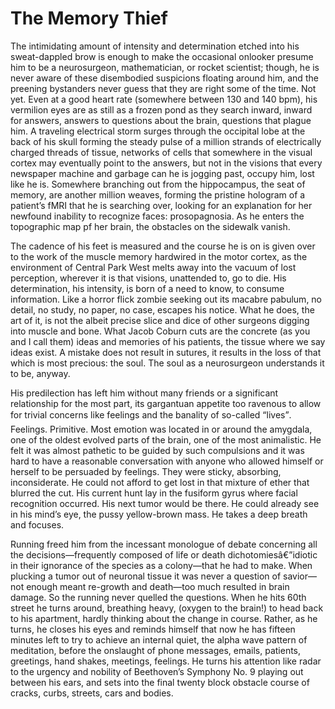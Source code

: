 # The Memory Thief

The intimidating amount of intensity and determination etched into his sweat-dappled brow is enough to make the occasional onlooker presume him to be a neurosurgeon, mathematician, or rocket scientist; though, he is never aware of these disembodied suspicions floating around him, and the preening bystanders never guess that they are right some of the time. Not yet. Even at a good heart rate (somewhere between 130 and 140 bpm), his vermilion eyes are as still as a frozen pond as they search inward, inward for answers, answers to questions about the brain, questions that plague him. A traveling electrical storm surges through the occipital lobe at the back of his skull forming the steady pulse of a million strands of electrically charged threads of tissue, networks of cells that somewhere in the visual cortex may eventually point to the answers, but not in the visions that every newspaper machine and garbage can he is jogging past, occupy him, lost like he is. Somewhere branching out from the hippocampus, the seat of memory, are another million weaves, forming the pristine hologram of a patient’s fMRI that he is searching over, looking for an explanation for her newfound inability to recognize faces: prosopagnosia. As he enters the topographic map pf her brain, the obstacles on the sidewalk vanish.

The cadence of his feet is measured and the course he is on is given over to the work of the muscle memory hardwired in the motor cortex, as the environment of Central Park West melts away into the vacuum of lost perception, wherever it is that visions, unattended to, go to die. His determination, his intensity, is born of a need to know, to consume information. Like a horror flick zombie seeking out its macabre pabulum, no detail, no study, no paper, no case, escapes his notice. What he does, the art of it, is not the albeit precise slice and dice of other surgeons digging into muscle and bone. What Jacob Coburn cuts are the concrete (as you and I call them) ideas and memories of his patients, the tissue where we say ideas exist. A mistake does not result in sutures, it results in the loss of that which is most precious: the soul. The soul as a neurosurgeon understands it to be, anyway.

His predilection has left him without many friends or a significant relationship for the most part, its gargantuan appetite too ravenous to allow for trivial concerns like feelings and the banality of so-called “lives”. Feelings. Primitive. Most emotion was located in or around the amygdala, one of the oldest evolved parts of the brain, one of the most animalistic. He felt it was almost pathetic to be guided by such compulsions and it was hard to have a reasonable conversation with anyone who allowed himself or herself to be persuaded by feelings. They were sticky, absorbing, inconsiderate. He could not afford to get lost in that mixture of ether that blurred the cut. His current hunt lay in the fusiform gyrus where facial recognition occurred. His next tumor would be there. He could already see in his mind’s eye, the pussy yellow-brown mass. He takes a deep breath and focuses.

Running freed him from the incessant monologue of debate concerning all the decisions—frequently composed of life or death dichotomiesâ€”idiotic in their ignorance of the species as a colony—that he had to make. When plucking a tumor out of neuronal tissue it was never a question of savior—not enough meant re-growth and death—too much resulted in brain damage. So the running never quelled the questions. When he hits 60th street he turns around, breathing heavy, (oxygen to the brain!) to head back to his apartment, hardly thinking about the change in course. Rather, as he turns, he closes his eyes and reminds himself that now he has fifteen minutes left to try to achieve an internal quiet, the alpha wave pattern of meditation, before the onslaught of phone messages, emails, patients, greetings, hand shakes, meetings, feelings. He turns his attention like radar to the urgency and nobility of Beethoven’s Symphony No. 9 playing out between his ears, and sets into the final twenty block obstacle course of cracks, curbs, streets, cars and bodies.